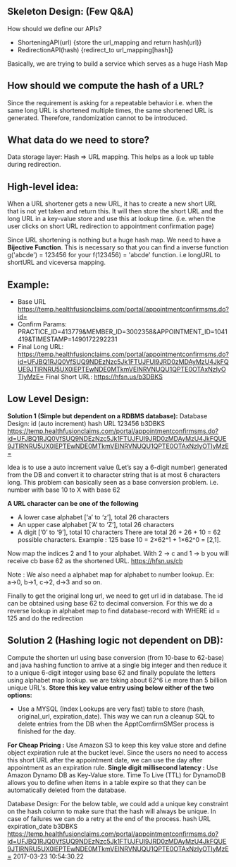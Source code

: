 ## Skeleton Design: (Few Q&A)
How should we define our APIs?
* ShorteningAPI(url) {store the url_mapping and return hash(url)}
* RedirectionAPI(hash) {redirect_to url_mapping[hash]}

Basically, we are trying to build a service which serves as a huge Hash Map
## How should we compute the hash of a URL?

Since the requirement is asking for a repeatable behavior i.e.  when the same long URL is shortened multiple times, the same shortened URL is generated. Therefore, randomization cannot to be introduced.

## What data do we need to store?
Data storage layer: Hash => URL mapping. This helps as a look up table during redirection.

## High-level idea:
When a URL shortener gets a new URL, it has to create a new short URL that is not yet taken and return this. It will then store the short URL and the long URL in a key-value store and use this at lookup time. (i.e. when the user clicks on short URL redirection to appointment confirmation page)

Since URL shortening is nothing but a huge hash map. We need to have a **Bijective Function**. This is necessary so that you can find a inverse function g('abcde') = 123456 for your f(123456) = 'abcde' function. i.e longURL to shortURL and viceversa mapping.
## Example:
* Base URL https://temp.healthfusionclaims.com/portal/appointmentconfirmsms.do?id=
* Confirm Params: PRACTICE_ID=413779&MEMBER_ID=3002358&APPOINTMENT_ID=1041419&TIMESTAMP=1490172292231
* Final Long URL: https://temp.healthfusionclaims.com/portal/appointmentconfirmsms.do?id=UFJBQ1RJQ0VfSUQ9NDEzNzc5Jk1FTUJFUl9JRD0zMDAyMzU4JkFQUE9JTlRNRU5UX0lEPTEwNDE0MTkmVElNRVNUQU1QPTE0OTAxNzIyOTIyMzE=
Final Short URL: https://hfsn.us/b3DBKS

## Low Level Design:
**Solution 1 (Simple but dependent on a RDBMS database):**
Database Design:
id (auto increment)
hash
URL
123456	b3DBKS 	https://temp.healthfusionclaims.com/portal/appointmentconfirmsms.do?id=UFJBQ1RJQ0VfSUQ9NDEzNzc5Jk1FTUJFUl9JRD0zMDAyMzU4JkFQUE9JTlRNRU5UX0lEPTEwNDE0MTkmVElNRVNUQU1QPTE0OTAxNzIyOTIyMzE=

Idea is to use a auto increment value (Let’s say a 6-digit number) generated from the DB and convert it to character string that is at most 6 characters long. This problem can basically seen as a base conversion problem. i.e. number with base 10 to X with base 62

**A URL character can be one of the following**
* A lower case alphabet [‘a’ to ‘z’], total 26 characters
* An upper case alphabet [‘A’ to ‘Z’], total 26 characters
* A digit [‘0’ to ‘9’], total 10 characters
There are total 26 + 26 + 10 = 62 possible characters. 
Example : 125 base 10 = 2×62^1 + 1×62^0 = [2,1]. 

Now map the indices 2 and 1 to your alphabet. With 2 → c and 1 → b you will receive cb base 62 as the shortened URL. https://hfsn.us/cb

Note : We also need a alphabet map for alphabet to number lookup. Ex: a→0, b→1, c→2, d→3 and so on.

Finally to get the original long url, we need to get url id in database. The id can be obtained using base 62 to decimal conversion. For this we do a reverse lookup in alphabet map to find database-record with WHERE id = 125 and do the redirection

## Solution 2 (Hashing logic not dependent on DB):
Compute the shorten url using base conversion (from 10-base to 62-base) and java hashing function to arrive at a single big integer and then reduce it to a unique 6-digit integer using base 62 and finally populate the letters using alphabet map lookup. we are taking about 62^6 i.e more than 5 billion unique URL's.
**Store this key value entry using below either of the two options:**
* Use a MYSQL (Index Lookups are very fast) table to store (hash, original_url, expiration_date). This way we can run a cleanup SQL to delete entries from the DB when the ApptComfirmSMSer process is finished for the day.

**For Cheap Pricing :** Use Amazon S3 to keep this key value store and define object expiration rule at the bucket level. Since the users no need to access this short URL after the appointment date, we can use the day after appointment as an expiration rule.
**Single digit millisecond latency :** Use Amazon Dynamo DB as Key-Value store. Time To Live (TTL) for DynamoDB allows you to define when items in a table expire so that they can be automatically deleted from the database.

Database Design: For the below table, we could add a unique key constraint on the hash column to make sure that the hash will always be unique. In case of failures we can do a retry at the end of the process.
hash
URL
expiration_date
b3DBKS 	https://temp.healthfusionclaims.com/portal/appointmentconfirmsms.do?id=UFJBQ1RJQ0VfSUQ9NDEzNzc5Jk1FTUJFUl9JRD0zMDAyMzU4JkFQUE9JTlRNRU5UX0lEPTEwNDE0MTkmVElNRVNUQU1QPTE0OTAxNzIyOTIyMzE=	2017-03-23 10:54:30.22

